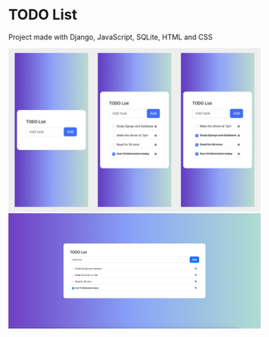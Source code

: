 # TODO List

Project made with Django, JavaScript, SQLite, HTML and CSS

<img src="static/images/image_example1-2.jpg"/>
<img src="static/images/image_example2-1.jpg"/>
